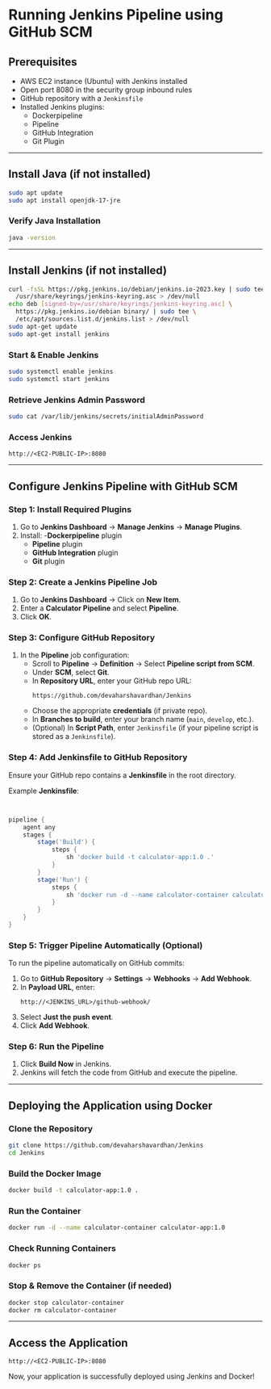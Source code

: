 # Running Jenkins Pipeline using GitHub SCM

## Prerequisites
- AWS EC2 instance (Ubuntu) with Jenkins installed
- Open port 8080 in the security group inbound rules
- GitHub repository with a `Jenkinsfile`
- Installed Jenkins plugins:
  - Dockerpipeline
  - Pipeline
  - GitHub Integration
  - Git Plugin

---

## Install Java (if not installed)
```sh
sudo apt update
sudo apt install openjdk-17-jre
```
### Verify Java Installation
```sh
java -version
```

---

## Install Jenkins (if not installed)
```sh
curl -fsSL https://pkg.jenkins.io/debian/jenkins.io-2023.key | sudo tee \
  /usr/share/keyrings/jenkins-keyring.asc > /dev/null
echo deb [signed-by=/usr/share/keyrings/jenkins-keyring.asc] \
  https://pkg.jenkins.io/debian binary/ | sudo tee \
  /etc/apt/sources.list.d/jenkins.list > /dev/null
sudo apt-get update
sudo apt-get install jenkins
```

### Start & Enable Jenkins
```sh
sudo systemctl enable jenkins
sudo systemctl start jenkins
```

### Retrieve Jenkins Admin Password
```sh
sudo cat /var/lib/jenkins/secrets/initialAdminPassword
```

### Access Jenkins
```
http://<EC2-PUBLIC-IP>:8080
```

---

## Configure Jenkins Pipeline with GitHub SCM

### Step 1: Install Required Plugins
1. Go to **Jenkins Dashboard** → **Manage Jenkins** → **Manage Plugins**.
2. Install:
   -**Dockerpipeline** plugin
   - **Pipeline** plugin
   - **GitHub Integration** plugin
   - **Git** plugin

### Step 2: Create a Jenkins Pipeline Job
1. Go to **Jenkins Dashboard** → Click on **New Item**.
2. Enter a **Calculator Pipeline** and select **Pipeline**.
3. Click **OK**.

### Step 3: Configure GitHub Repository
1. In the **Pipeline** job configuration:
   - Scroll to **Pipeline** → **Definition** → Select **Pipeline script from SCM**.
   - Under **SCM**, select **Git**.
   - In **Repository URL**, enter your GitHub repo URL:  
     ```
     https://github.com/devaharshavardhan/Jenkins
     ```
   - Choose the appropriate **credentials** (if private repo).
   - In **Branches to build**, enter your branch name (`main`, `develop`, etc.).
   - (Optional) In **Script Path**, enter `Jenkinsfile` (if your pipeline script is stored as a `Jenkinsfile`).

### Step 4: Add Jenkinsfile to GitHub Repository
Ensure your GitHub repo contains a **Jenkinsfile** in the root directory.

Example **Jenkinsfile**:
```groovy


pipeline {
    agent any
    stages {
        stage('Build') {
            steps {
                sh 'docker build -t calculator-app:1.0 .'
            }
        }
        stage('Run') {
            steps {
                sh 'docker run -d --name calculator-container calculator-app:1.0'
            }
        }
    }
}
```

### Step 5: Trigger Pipeline Automatically (Optional)
To run the pipeline automatically on GitHub commits:
1. Go to **GitHub Repository** → **Settings** → **Webhooks** → **Add Webhook**.
2. In **Payload URL**, enter:  
   ```
   http://<JENKINS_URL>/github-webhook/
   ```
3. Select **Just the push event**.
4. Click **Add Webhook**.

### Step 6: Run the Pipeline
1. Click **Build Now** in Jenkins.
2. Jenkins will fetch the code from GitHub and execute the pipeline.

---

## Deploying the Application using Docker

### Clone the Repository
```sh
git clone https://github.com/devaharshavardhan/Jenkins
cd Jenkins
```

### Build the Docker Image
```sh
docker build -t calculator-app:1.0 .
```

### Run the Container
```sh
docker run -d --name calculator-container calculator-app:1.0
```

### Check Running Containers
```sh
docker ps
```

### Stop & Remove the Container (if needed)
```sh
docker stop calculator-container
docker rm calculator-container
```

---

## Access the Application
```
http://<EC2-PUBLIC-IP>:8080
```

Now, your application is successfully deployed using Jenkins and Docker!

